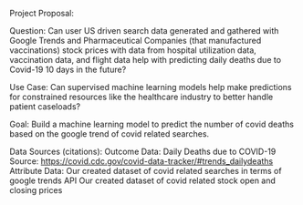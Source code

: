 Project Proposal: 

Question: Can user US driven search data generated and gathered with Google Trends and Pharmaceutical Companies (that manufactured vaccinations) stock prices with data from hospital utilization data, vaccination data, and flight data help with predicting daily deaths due to Covid-19 10 days in the future?

Use Case: Can supervised machine learning models help make predictions for constrained resources like the healthcare industry to better handle patient caseloads? 

Goal: Build a machine learning model to predict the number of covid deaths based on the google trend of covid related searches.

Data Sources (citations):
Outcome Data: Daily Deaths due to COVID-19
Source: https://covid.cdc.gov/covid-data-tracker/#trends_dailydeaths
Attribute Data:
Our created dataset of covid related searches in terms of google trends API
Our created dataset of covid related stock open and closing prices 



